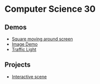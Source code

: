 # Computer Science 30

## Demos
- [Square moving around screen](square_moving)
- [Image Demo](image_demo)
- [Traffic Light](traffic_light)
## Projects
- [Interactive scene](interactive_scene)